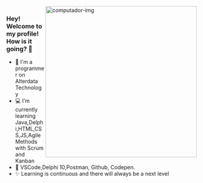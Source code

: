 <img src="https://user-images.githubusercontent.com/86562591/156814021-78cf3421-9e01-4069-9cdf-26f208f4b01d.png" min-width="400px" max-width="400px" width="400px" align="right" alt="computador-img">



### Hey! Welcome to my profile! How is it going? 👋

- 🔭 I'm a programmer on Alterdata Technology
- 💻 I’m currently learning Java,Delphi,HTML,CSS,JS,Agile Methods with Scrum and Kanban
- 🔧 VSCode,Delphi 10,Postman, Github, Codepen.
- ✨ Learning is continuous and there will always be a next level

